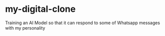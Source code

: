 # my-digital-clone
Training an AI Model so that it can respond to some of Whatsapp messages with my personality
